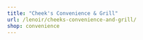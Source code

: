 ```yaml
---
title: "Cheek's Convenience & Grill"
url: /lenoir/cheeks-convenience-and-grill/
shop: convenience
---
```

